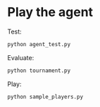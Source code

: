 # Play the agent

Test:
```bash
python agent_test.py
```

Evaluate:
```bash
python tournament.py
```

Play:
```bash
python sample_players.py
```
